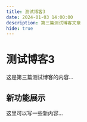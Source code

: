 ```yaml
---
title: 测试博客3
date: 2024-01-03 14:00:00
description: 第三篇测试博客文章
hide: true
---
```


# 测试博客3

这是第三篇测试博客的内容...

## 新功能展示

这里可以写一些新内容...

